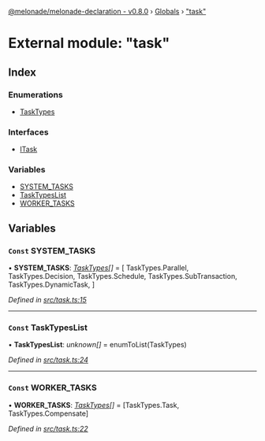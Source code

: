 [@melonade/melonade-declaration - v0.8.0](../README.md) › [Globals](../globals.md) › ["task"](_task_.md)

# External module: "task"

## Index

### Enumerations

* [TaskTypes](../enums/_task_.tasktypes.md)

### Interfaces

* [ITask](../interfaces/_task_.itask.md)

### Variables

* [SYSTEM_TASKS](_task_.md#const-system_tasks)
* [TaskTypesList](_task_.md#const-tasktypeslist)
* [WORKER_TASKS](_task_.md#const-worker_tasks)

## Variables

### `Const` SYSTEM_TASKS

• **SYSTEM_TASKS**: *[TaskTypes](../enums/_task_.tasktypes.md)[]* =  [
  TaskTypes.Parallel,
  TaskTypes.Decision,
  TaskTypes.Schedule,
  TaskTypes.SubTransaction,
  TaskTypes.DynamicTask,
]

*Defined in [src/task.ts:15](https://github.com/devit-tel/melonade-declaration/blob/eb487fd/src/task.ts#L15)*

___

### `Const` TaskTypesList

• **TaskTypesList**: *unknown[]* =  enumToList(TaskTypes)

*Defined in [src/task.ts:24](https://github.com/devit-tel/melonade-declaration/blob/eb487fd/src/task.ts#L24)*

___

### `Const` WORKER_TASKS

• **WORKER_TASKS**: *[TaskTypes](../enums/_task_.tasktypes.md)[]* =  [TaskTypes.Task, TaskTypes.Compensate]

*Defined in [src/task.ts:22](https://github.com/devit-tel/melonade-declaration/blob/eb487fd/src/task.ts#L22)*
